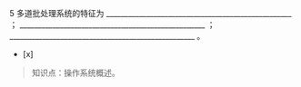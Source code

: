 5
多道批处理系统的特征为 ___________________________________________________ ；
___________________________________________________ ；
___________________________________________________ 。
- [x]  

> 知识点：操作系统概述。
